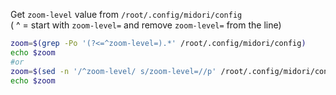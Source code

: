 Get `zoom-level` value from `/root/.config/midori/config`  
( ^ = start with `zoom-level=` and remove `zoom-level=` from the line)

```sh
zoom=$(grep -Po '(?<=^zoom-level=).*' /root/.config/midori/config)
echo $zoom
#or
zoom=$(sed -n '/^zoom-level/ s/zoom-level=//p' /root/.config/midori/config)
echo $zoom
```
